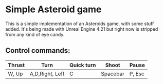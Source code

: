 Simple Asteroid game
====================

This is a simple implementation of an Asteroids game, with some stuff added.
It's being made with Unreal Engine 4.21 but right now is stripped from any kind of eye candy.

Control commands:
-----------------

| Thrust | Turn | Quick turn | Shoot | Pause |
|--------|------|------------|-------|-------|
|  W, Up | A,D,Right, Left | C | Spacebar | P, Esc |